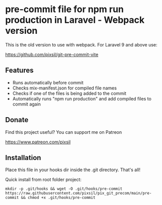 # pre-commit file for npm run production in Laravel - Webpack version

This is the old version to use with webpack. For Laravel 9 and above use:

https://github.com/pixsil/git-pre-commit-vite
 
## Features

* Runs automatically before commit
* Checks mix-manifest.json for compiled file names
* Checks if one of the files is being added to the commit
* Automatically runs "npm run production" and add compiled files to commit again

## Donate

Find this project useful? You can support me on Patreon

https://www.patreon.com/pixsil

## Installation

Place this file in your hooks dir inside the .git directory. That's all!

Quick install from root folder project:
```
mkdir -p .git/hooks && wget -O .git/hooks/pre-commit https://raw.githubusercontent.com/pixsil/pix_git_precom/main/pre-commit && chmod +x .git/hooks/pre-commit
```
